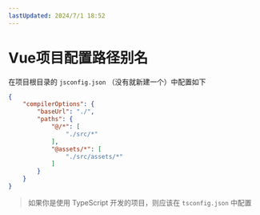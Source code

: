 ```yaml
---
lastUpdated: 2024/7/1 18:52
---
```


# Vue项目配置路径别名

在项目根目录的 `jsconfig.json` （没有就新建一个）中配置如下

```json {3-7}
{
    "compilerOptions": {
        "baseUrl": "./",
        "paths": {
            "@/*": [
                "./src/*"
            ],
            "@assets/*": [
                "./src/assets/*"
            ]
        }
    }
}
```

> <badge type="warning" text="注意"/> 如果你是使用 TypeScript 开发的项目，则应该在 `tsconfig.json` 中配置

